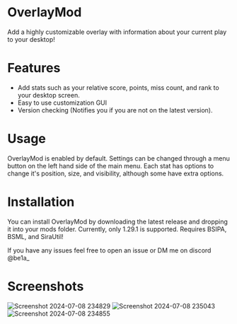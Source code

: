 # OverlayMod
Add a highly customizable overlay with information about your current play to your desktop!

# Features
- Add stats such as your relative score, points, miss count, and rank to your desktop screen.
- Easy to use customization GUI
- Version checking (Notifies you if you are not on the latest version).

# Usage
OverlayMod is enabled by default. Settings can be changed through a menu button on the left hand side of the main menu. Each stat has options to change it's position, size, and visibility, although some have extra options.

# Installation
You can install OverlayMod by downloading the latest release and dropping it into your mods folder. Currently, only 1.29.1 is supported. Requires BSIPA, BSML, and SiraUtil!



If you have any issues feel free to open an issue or DM me on discord @be1a_

# Screenshots
![Screenshot 2024-07-08 234829](https://github.com/NotBela/OverlayMod/assets/100267928/bca02a52-9d28-4599-b1ae-d3f00d0bc1dc)
![Screenshot 2024-07-08 235043](https://github.com/NotBela/OverlayMod/assets/100267928/2bbdc5b7-5925-47be-8628-aebf9252a092)
![Screenshot 2024-07-08 234855](https://github.com/NotBela/OverlayMod/assets/100267928/db252860-92f6-4506-bb36-93c6c7259a55)
